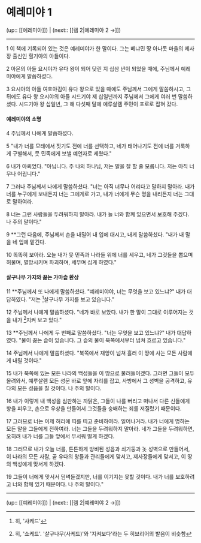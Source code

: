 # 예레미야 1

(up:: [[예레미야]]) | (next:: [[렘 2|예레미야 2 →]])

***


1 
이 책에 기록되어 있는 것은 예레미야가 한 말이다. 그는 베냐민 땅 아나돗 마을의 제사장 출신인 힐기야의 아들이다.


2 
아몬의 아들 요시야가 유다 왕이 되어 닷린 지 십삼 년이 되었을 때에, 주님께서 예레미야에게 말씀하셨다.


3 
요시야의 아들 여호야김이 유다 왕으로 있을 때에도 주님께서 그에게 말씀하시고, 그 뒤에도 유다 왕 요시야의 아들 시드기야 제 십일년까지 주님께서 그에게 여러 번 말씀하셨다. 시드기야 왕 십일년, 그 해 다섯째 달에 예루살렘 주민이 포로로 잡혀 갔다.


#### 예레미야의 소명
4 
주님께서 나에게 말씀하셨다.


5 
"내가 너를 모태에서 짓기도 전에 너를 선택하고, 네가 태어나기도 전에 너를 거룩하게 구별해서, 뭇 민족에게 보낼 예언자로 세웠다."


6 
내가 아뢰었다. "아닙니다. 주 나의 하나님, 저는 말을 잘 할 줄 모릅니다. 저는 아직 너무나 어립니다."


7 
그러나 주님께서 나에게 말씀하셨다. "너는 아직 너무나 어리다고 말하지 말아라. 내가 너를 누구에게 보내든지 너는 그에게로 가고, 내가 너에게 무슨 명을 내리든지 너는 그대로 말하여라.


8 
너는 그런 사람들을 두려워하지 말아라. 내가 늘 너와 함께 있으면서 보호해 주겠다. 나 주의 말이다."


9 
**그런 다음에, 주님께서 손을 내밀어 내 입에 대시고, 내게 말씀하셨다. "내가 내 말을 네 입에 맡긴다.


10 
똑똑히 보아라. 오늘 내가 뭇 민족과 나라들 위에 너를 세우고, 네가 그것들을 뽑으며 허물며, 멸망시키며 파괴하며, 세무며 심게 하였다."


#### 살구나무 가지와 끓는 가마솥 환상
11 
**주님께서 또 나에게 말씀하셨다. "예레미야야, 너는 무엇을 보고 있느냐?" 내가 대답하였다. "저는 [^1]살구나무 가지를 보고 있습니다."


12 
주님께서 나에게 말씀하셨다. "네가 바로 보았다. 내가 한 말이 그대로 이루어지는 것을 내가 [^2]지켜 보고 있다."


13 
**주님께서 나에게 두 번째로 말씀하셨다. "너는 무엇을 보고 있느냐?" 내가 대답하였다. "물이 끓는 솥이 있습니다. 그 솥의 물이 북쪽에서부터 넘쳐 흐르고 있습니다."


14 
주님께서 나에게 말씀하셨다.
"북쪽에서 재앙이 넘쳐 흘러 이 땅에 사는 모든 사람에게 내릴 것이다."


15 
내가 북쪽에 있는 모든 나라의 백성들을 이 땅으로 불러들이겠다. 그러면 그들이 모두 몰려와서, 예루살렘 모든 성문 바로 앞에 자리를 잡고, 사방에서 그 성벽을 공격하고, 유다의 모든 성읍을 칠 것이다. 나 주의 말이다.


16 
내가 이렇게 내 백성을 심판하는 까닭은, 그들이 나를 버리고 떠나서 다른 신들에게 향을 피우고, 손으로 우상을 만들어서 그것들을 숭배하는 죄를 저질렀기 때문이다.


17 
그러므로 너는 이제 허리에 띠를 띠고 준비하여라. 일어나거라. 내가 너에게 명하는 모든 말을 그들에게 전하여라. 너는 그들을 두려워하지 말아라. 네가 그들을 두려워하면, 오히려 내가 너를 그들 앞에서 무서워 떨게 하겠다.


18 
그러므로 내가 오늘 너를, 튼튼하게 방비된 성읍과 쇠기둥과 놋 성벽으로 만들어서, 이 나라의 모든 사람, 곧 유다의 왕들과 관리들에게 맞서고, 제사장들에게 맞서고, 이 땅의 백성에게 맞서게 하겠다.


19 
그들이 너에게 맞서서 덤벼들겠지만, 너를 이기지는 못할 것이다. 내가 너를 보호하려고 너와 함께 있기 때문이다. 나 주의 말이다."


***

(up:: [[예레미야]]) | (next:: [[렘 2|예레미야 2 →]])

[^1]: 히, '샤케드'
[^2]: 히, '쇼케드'. '살구나무(사케드)'와 '지켜보다'라는 두 히브리어의 발음이 비슷함